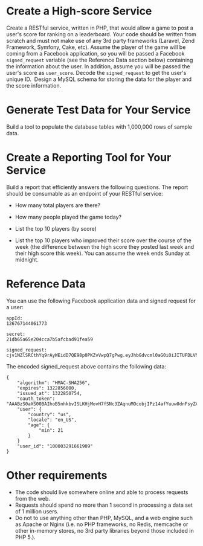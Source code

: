 # Create a High-score Service

Create a RESTful service, written in PHP, that would allow a game to post a user's score for ranking on a leaderboard. Your code should be written from scratch and must not make use of any 3rd party frameworks (Laravel, Zend Framework, Symfony, Cake, etc). Assume the player of the game will be coming from a Facebook application, so you will be passed a Facebook `signed_request` variable (see the Reference Data section below) containing the information about the user. In addition, assume you will be passed the user's score as `user_score`. Decode the `signed_request` to get the user's unique ID.  Design a MySQL schema for storing the data for the player and the score information.

# Generate Test Data for Your Service

Build a tool to populate the database tables with 1,000,000 rows of sample data.

# Create a Reporting Tool for Your Service

Build a report that efficiently answers the following questions. The report should be consumable as an endpoint of your RESTful service:

- How many total players are there?

- How many people played the game today?

- List the top 10 players (by score)

- List the top 10 players who improved their score over the course of the week (the difference between the high score they posted last week and their high score this week). You can assume the week ends Sunday at midnight.

# Reference Data

You can use the following Facebook application data and signed request for a user:

```
appId:
126767144061773

secret:
21db65a65e204cca7b5afcbad91fea59

signed_request:
cjv1NZlSRCthYq9rAyWEidD7QE98p0PKZvVwpQ7gPwg.eyJhbGdvcml0aG0iOiJITUFDLVNIQTI1NiIsImV4cGlyZXMiOjEzMjI4NTYwMDAsImlzc3VlZF9hdCI6MTMyMjg1MDc1NCwib2F1dGhfdG9rZW4iOiJBQUFCelMwYVhTMDBCQUlob0I1bmhrYnZJU0xLSGpNb3ZIN2ZTTmMzWkFxbnVNT2NvYmpJUHoxNGFmWXV1dzBkbkZzeVpBV2JHU2MycXZBakdjRzZUQ1RWZzBLOUVGUWJ5WkJwNTU0ZXE5M2FTWkFXZXpVeEYiLCJ1c2VyIjp7ImNvdW50cnkiOiJ1cyIsImxvY2FsZSI6ImVuX1VTIiwiYWdlIjp7Im1pbiI6MjF9fSwidXNlcl9pZCI6IjEwMDAwMzI5MTY2MTkwOSJ9
```

The encoded signed_request above contains the following data:

```
{
	"algorithm": "HMAC-SHA256",
	"expires": 1322856000,
	"issued_at": 1322850754,
	"oauth_token": "AAABzS0aXS00BAIhoB5nhkbvISLKHjMovH7fSNc3ZAqnuMOcobjIPz14afYuuw0dnFsyZAWbGSc2qvAjGcG6TCTVg0K9EFQbyZBp554eq93aSZAWezUxF",
	"user": {
		"country": "us",
		"locale": "en_US",
		"age": {
			"min": 21
		}
	}
	"user_id": "100003291661909"
}
```

# Other requirements

- The code should live somewhere online and able to process requests from the web. 
- Requests should spend no more than 1 second in processing a data set of 1 million users. 
- Do not to use anything other than PHP, MySQL, and a web engine such as Apache or Nginx (i.e. no PHP frameworks, no Redis, memcache or other in-memory stores, no 3rd party libraries beyond those included in PHP 5.).
